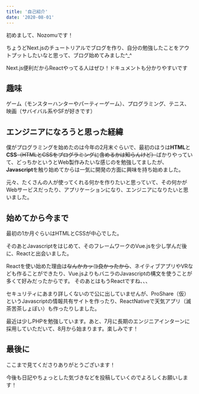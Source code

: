 ```yaml
---
title: '自己紹介'
date: '2020-08-01'
---
```


初めまして、Nozomuです！

ちょうどNext.jsのチュートリアルでブログを作り、自分の勉強したことをアウトプットしたいなと思って、ブログ始めてみました^_^

Next.js便利だからReactやってる人はぜひ！ドキュメントも分かりやすいです

## 趣味
ゲーム（モンスターハンターやパーティーゲーム）、プログラミング、テニス、映画（サバイバル系やSFが好きです）

## エンジニアになろうと思った経緯
僕がプログラミングを始めたのは今年の2月末ぐらいで、最初のほうは**HTML**と**CSS**~~（HTMLとCSSをプログラミングに含めるかは知らんけど）~~ばかりやっていて、どっちかというとWeb製作みたいな感じのを勉強してましたが、**Javascript**を触り始めてからは一気に開発の方面に興味を持ち始めました。

元々、たくさんの人が使ってくれる何かを作りたいと思っていて、その何かがWebサービスだったり、アプリケーションになり、エンジニアになりたいと思いました。

## 始めてから今まで
最初の1か月ぐらいはHTMLとCSSが中心でした。

そのあとJavascriptをはじめて、そのフレームワークのVue.jsを少し学んだ後に、Reactと出会いました。

Reactを使い始めた理由は~~なんかカッコ良かったから~~、ネイティブアプリやVRなども作ることができたり、Vue.jsよりもバニラのJavascriptの構文を使うことが多くて好みだったからです。
そのあとはもうReactですね、、、

セキュリティにあまり詳しくないので公に出していませんが、ProShare（仮）というJavascriptの情報共有サイトを作ったり、ReactNativeで天気アプリ（滅茶苦茶しょぼい）も作ったりしました。

最近は少しPHPを勉強しています。あと、7月に長期のエンジニアインターンに採用していただいて、8月から始まります。楽しみです！

## 最後に
ここまで見てくださりありがとうございます！

今後も日記やちょっとした気づきなどを投稿していくのでよろしくお願いします！


